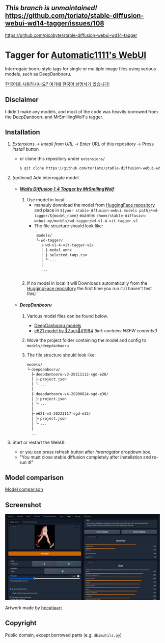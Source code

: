 ***This branch is unmaintained!***
https://github.com/toriato/stable-diffusion-webui-wd14-tagger/issues/108
---
https://github.com/picobyte/stable-diffusion-webui-wd14-tagger


# Tagger for [Automatic1111's WebUI](https://github.com/AUTOMATIC1111/stable-diffusion-webui)
Interrogate booru style tags for single or multiple image files using various models, such as DeepDanbooru.

[한국어를 사용하시나요? 여기에 한국어 설명서가 있습니다!](README.ko.md)

## Disclaimer
I didn't make any models, and most of the code was heavily borrowed from the [DeepDanbooru](https://github.com/KichangKim/DeepDanbooru) and MrSmillingWolf's tagger.

## Installation
1. *Extensions* -> *Install from URL* -> Enter URL of this repository -> Press *Install* button
   - or clone this repository under `extensions/`
      ```sh
      $ git clone https://github.com/toriato/stable-diffusion-webui-wd14-tagger.git extensions/tagger
      ```

1. *(optional)* Add interrogate model
   - #### [*Waifu Diffusion 1.4 Tagger by MrSmilingWolf*](docs/what-is-wd14-tagger.md)
     1. Use model in local
        - manauly download the model from [HuggingFace repository](https://huggingface.co/SmilingWolf/wd-v1-4-vit-tagger) and place in `${your stable-dffusion-webui models path}/wd-tagger/${model_name}` examle: `/home/stable-diffusion-webui-my/models/wd-tagger/wd-v1-4-vit-tagger-v2`
        - The file structure should look like:
           ```
            models/
            └╴wd-tagger/
              ├╴wd-v1-4-vit-tagger-v2/
              │ ├╴model.onnx
              │ ├╴selected_tags.csv
              │ └╴...
              │
              ...
         ```
      2. If no model in local it will Downloads automatically from the [HuggingFace repository](https://huggingface.co/SmilingWolf/wd-v1-4-vit-tagger) the first time you run it.(I haven't test this)
`
   - #### *DeepDanbooru*
      1. Various model files can be found below.
         - [DeepDanbooru models](https://github.com/KichangKim/DeepDanbooru/releases)
         - [e621 model by 🐾Zack🐾#1984](https://discord.gg/BDFpq9Yb7K)
            *(link contains NSFW contents!)*

      1. Move the project folder containing the model and config to `models/deepdanbooru`

      1. The file structure should look like:
         ```
         models/
         └╴deepdanbooru/
           ├╴deepdanbooru-v3-20211112-sgd-e28/
           │ ├╴project.json
           │ └╴...
           │
           ├╴deepdanbooru-v4-20200814-sgd-e30/
           │ ├╴project.json
           │ └╴...
           │
           ├╴e621-v3-20221117-sgd-e32/
           │ ├╴project.json
           │ └╴...
           │
           ...
         ```

1. Start or restart the WebUI.
   - or you can press refresh button after *Interrogator* dropdown box.
   - "You must close stable diffusion completely after installation and re-run it!"


## Model comparison
[Model comparison](docs/model-comparison.md)

## Screenshot
![Screenshot](docs/screenshot.png)

Artwork made by [hecattaart](https://vk.com/hecattaart?w=wall-89063929_3767)

## Copyright

Public domain, except borrowed parts (e.g. `dbimutils.py`)
